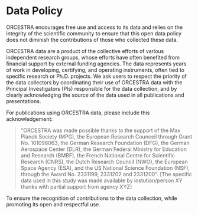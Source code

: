 # Data Policy

ORCESTRA encourages free use and access to its data and relies on the integrity of the scientific community to ensure that this open data policy does not diminish the contributions of those who collected these data.

ORCESTRA data are a product of the collective efforts of various independent research groups, whose efforts have often benefited from financial support by external funding agencies. The data represents years of work in developing, certifying, and operating instruments, often tied to specific research or Ph.D. projects. We ask users to respect the priority of the data collectors by coordinating their use of ORCESTRA data with the Principal Investigators (PIs) responsible for the data collection, and by clearly acknowledging the source of the data used in all publications and presentations.

For publications using ORCESTRA data, please include this acknowledgement:

> "ORCESTRA was made possible thanks to the support of the Max Planck Society (MPG), the European Research Counceil through Grant No. 101098063, the German Research Foundation (DFG), the German Aerospace Center (DLR), the German Federal Ministry for Education and Research (BMBF), the French National Centre for Scientific Research (CNRS), the Dutch Research Council (NWO), the European Space Agency (ESA), and the US National Science Foundation (NSF), through the Award No. 2331199, 2331202 and 2331200".  [The specific data used in this study was made available by instution/person XY thanks with partial support from agency XYZ]

To ensure the recognition of contributions to the data collection, while promoting its open and respectful use.
